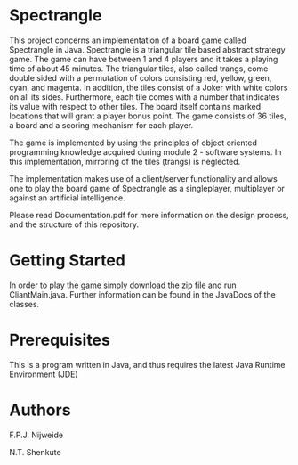 # Spectrangle

This project concerns an implementation of a board game called Spectrangle in Java. Spectrangle is a triangular tile based abstract strategy game. The game can have between 1 and 4 players and it takes a playing time of about 45 minutes. The triangular tiles, also called trangs, come double sided with a permutation of colors consisting red, yellow, green, cyan, and magenta. In addition, the tiles consist of a Joker with white colors on all its sides. Furthermore, each tile comes with a number that indicates its value with respect to other tiles. The board itself contains marked locations that will grant a player bonus point. The game consists of 36 tiles, a board and a scoring mechanism for each player.

The game is implemented by using the principles of object oriented programming knowledge acquired during module 2 - software systems. In this implementation, mirroring of the tiles (trangs) is neglected.

The implementation makes use of a client/server functionality and allows one to play the board game of Spectrangle as a singleplayer, multiplayer or against an artificial intelligence.

Please read Documentation.pdf for more information on the design process, and the structure of this repository.


# Getting Started

In order to play the game simply download the zip file and run CliantMain.java. Further information can be found in the JavaDocs of the classes.

# Prerequisites

This is a program written in Java, and thus requires the latest Java Runtime Environment (JDE)

# Authors

F.P.J. Nijweide

N.T. Shenkute